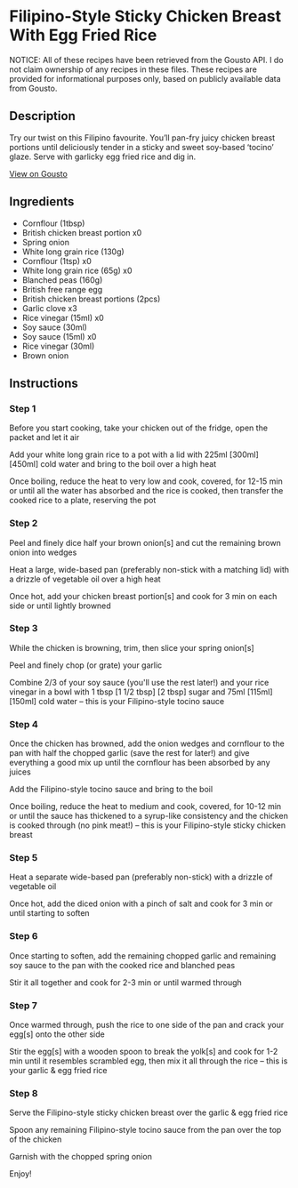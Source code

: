 # Filipino-Style Sticky Chicken Breast With Egg Fried Rice

NOTICE: All of these recipes have been retrieved from the Gousto API. I do not claim ownership of any recipes in these files. These recipes are provided for informational purposes only, based on publicly available data from Gousto.

## Description

Try our twist on this Filipino favourite. You’ll pan-fry juicy chicken breast portions until deliciously tender in a sticky and sweet soy-based ‘tocino’ glaze. Serve with garlicky egg fried rice and dig in.

[View on Gousto](https://www.gousto.co.uk/recipes/cookbook/filipino-style-sticky-chicken-breast-with-egg-fried-rice)

## Ingredients

- Cornflour (1tbsp)
- British chicken breast portion x0
- Spring onion
- White long grain rice (130g)
- Cornflour (1tsp) x0
- White long grain rice (65g) x0
- Blanched peas (160g)
- British free range egg
- British chicken breast portions (2pcs)
- Garlic clove x3
- Rice vinegar (15ml) x0
- Soy sauce (30ml)
- Soy sauce (15ml) x0
- Rice vinegar (30ml)
- Brown onion

## Instructions


### Step 1

Before you start cooking, take your chicken out of the fridge, open the packet and let it air

Add your white long grain rice to a pot with a lid with 225ml <span class="text-purple">[300ml] </span><span class="text-danger">[450ml]</span> cold water and bring to the boil over a high heat

Once boiling, reduce the heat to very low and cook, covered, for 12-15 min or until all the water has absorbed and the rice is cooked, then transfer the cooked rice to a plate, reserving the pot


### Step 2

Peel and finely dice half your<span class="text-danger"> </span>brown onion[s]<span class="text-danger"> </span>and cut the remaining brown onion into wedges

Heat a large, wide-based pan (preferably non-stick with a matching lid) with a drizzle of vegetable oil over a high heat

Once hot, add your chicken breast portion[s] and cook for 3 min on each side or until lightly browned


### Step 3

While the chicken is browning, trim, then slice your spring onion[s]

Peel and finely chop (or grate) your garlic

Combine 2/3 of your soy sauce (you'll use the rest later!) and your rice vinegar in a bowl with 1 tbsp<span class="text-purple"> [1 1/2 tbsp] </span><span class="text-danger">[2 tbsp] </span>sugar<span class="text-danger"> </span>and 75ml <span class="text-purple">[115ml] </span><span class="text-danger">[150ml] </span>cold<span class="text-danger"> </span>water – this is your Filipino-style tocino sauce


### Step 4

Once the chicken has browned, add the onion wedges and cornflour to the pan with half the chopped garlic (save the rest for later!) and give everything a good mix up until the cornflour has been absorbed by any juices

Add the Filipino-style tocino sauce and bring to the boil

Once boiling, reduce the heat to medium and cook, covered, for 10-12 min or until the sauce has thickened to a syrup-like consistency and the chicken is cooked through (no pink meat!) – this is your Filipino-style sticky chicken breast


### Step 5

Heat a separate wide-based pan (preferably non-stick) with a drizzle of vegetable oil

Once hot, add the diced onion with a pinch of salt and cook for 3 min or until starting to soften


### Step 6

Once starting to soften, add the remaining chopped garlic and remaining soy sauce to the pan with the cooked rice and blanched peas

Stir it all together and cook for 2-3 min or until warmed through


### Step 7

Once warmed through, push the rice to one side of the pan and crack your egg[s]<span class="text-danger"> </span>onto the other side

Stir the egg[s] with a wooden spoon to break the yolk[s] and cook for 1-2 min until it resembles scrambled egg, then mix it all through the rice – this is your garlic & egg fried rice

### Step 8

Serve the Filipino-style sticky chicken breast over the garlic & egg fried rice

Spoon any remaining Filipino-style tocino sauce from the pan over the top of the chicken

Garnish with the chopped spring onion

Enjoy!

